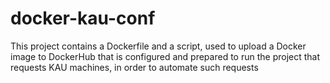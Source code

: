 # docker-kau-conf
This project contains a Dockerfile and a script, used to upload a Docker image to DockerHub that is configured and prepared to run the project that requests KAU machines, in order to automate such requests
